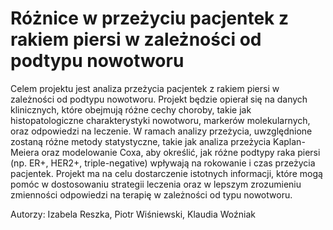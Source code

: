 # Różnice w przeżyciu pacjentek z rakiem piersi w zależności od podtypu nowotworu 
Celem projektu jest analiza przeżycia pacjentek z rakiem piersi w zależności od podtypu nowotworu. Projekt będzie opierał się na danych klinicznych, które obejmują różne cechy choroby, takie jak histopatologiczne charakterystyki nowotworu, markerów molekularnych, oraz odpowiedzi na leczenie. W ramach analizy przeżycia, uwzględnione zostaną różne metody statystyczne, takie jak analiza przeżycia Kaplan-Meiera oraz modelowanie Coxa, aby określić, jak różne podtypy raka piersi (np. ER+, HER2+, triple-negative) wpływają na rokowanie i czas przeżycia pacjentek. Projekt ma na celu dostarczenie istotnych informacji, które mogą pomóc w dostosowaniu strategii leczenia oraz w lepszym zrozumieniu zmienności odpowiedzi na terapię w zależności od typu nowotworu.

Autorzy: Izabela Reszka, Piotr Wiśniewski, Klaudia Woźniak
